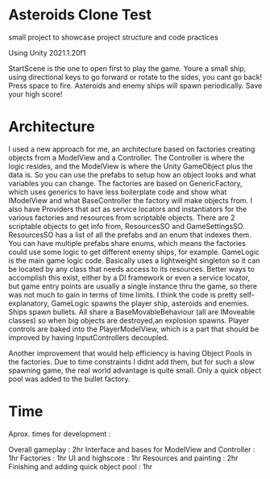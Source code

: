 # Asteroids Clone Test
small project to showcase project structure and code practices

Using Unity 2021.1.20f1

StartScene is the one to open first to play the game. Youre a small ship, using directional keys to go forward or rotate to the sides, you cant go back! Press space to fire. Asteroids and enemy ships will spawn periodically. Save your high score!

# Architecture

I used a new approach for me, an architecture based on factories creating objects from a ModelView and a Controller. The Controller is where the logic resides, and the ModelView is where the Unity GameObject plus the data is. So you can use the prefabs to setup how an object looks and what variables you can change. The factories are based on GenericFactory, which uses generics to have less boilerplate code and show what IModelView and what BaseController the factory will make objects from.
I also have Providers that act as service locators and instantiators for the various factories and resources from scriptable objects.
There are 2 scriptable objects to get info from, ResourcesSO and GameSettingsSO. ResourcesSO has a list of all the prefabs and an enum that indexes them. You can have multiple prefabs share enums, which means the factories could use some logic to get different enemy ships, for example.
GameLogic is the main game logic code. Basically uses a lightweight singleton so it can be located by any class that needs access to its resources. Better ways to accomplish this exist, either by a DI framework or even a service locator, but game entry points are usually a single instance thru the game, so there was not much to gain in terms of time limits.
I think the code is pretty self-explanatory, GameLogic spawns the player ship, asteroids and enemies. Ships spawn bullets. All share a BaseMovableBehaviour (all are IMoveable classes) so when big objects are destroyed,an explosion spawns. Player controls are baked into the PlayerModelView, which is a part that should be improved by having InputControllers decoupled.

Another improvement that would help efficiency is having Object Pools in the factories. Due to time constraints I didnt add them, but for such a slow spawning game, the real world advantage is quite small. Only a quick object pool was added to the bullet factory.

# Time
Aprox. times for development :

Overall gameplay : 2hr
Interface and bases for ModelView and Controller : 1hr
Factories : 1hr
UI and highscore : 1hr
Resources and painting : 2hr
Finishing and adding quick object pool : 1hr
